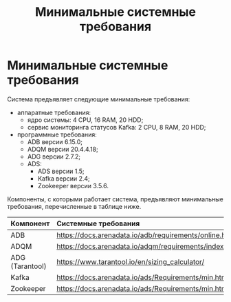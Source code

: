 ﻿---
layout: default
title: Минимальные системные требования
nav_order: 1
parent: Эксплуатация
has_children: false
has_toc: false
---

# Минимальные системные требования

Система предъявляет следующие минимальные требования:
*   аппаратные требования:
    *   ядро системы: 4 CPU, 16 RAM, 20 HDD;
    *   сервис мониторинга статусов Kafka: 2 CPU, 8 RAM, 20 HDD;
*   программные требования:
    *   ADB версии 6.15.0;
    *   ADQM версии 20.4.4.18;
    *   ADG версии 2.7.2;
    *   ADS:
        *   ADS версии 1.5;
        *   Kafka версии 2.4;
        *   Zookeeper версии 3.5.6.
    
Компоненты, с которыми работает система, предъявляют минимальные требования, перечисленные 
в таблице ниже.

| Компонент | Системные требования
|:-|:-
| ADB | <https://docs.arenadata.io/adb/requirements/online.html#id2>
| ADQM | <https://docs.arenadata.io/adqm/requirements/index.html#clickhouse>
| ADG (Tarantool) | <https://www.tarantool.io/en/sizing_calculator/>
| Kafka | <https://docs.arenadata.io/ads/Requirements/min.html>
| Zookeeper | <https://docs.arenadata.io/ads/Requirements/min.html> 